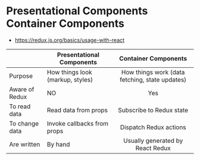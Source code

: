 
# Presentational Components	Container Components
- https://redux.js.org/basics/usage-with-react


|                  | Presentational Components         |      Container Components     |
|------------------|-----------------------------------|:---------------------------------------------:|
|Purpose           | How things look (markup, styles)  | How things work (data fetching, state updates) |
|Aware of Redux    | NO                                | Yes
|To read data	     | Read data from props	             | Subscribe to Redux state
|To change data    | Invoke callbacks from props	     | Dispatch Redux actions
|Are written	     | By hand	                         | Usually generated by React Redux


